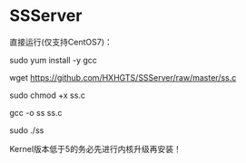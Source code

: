 # SSServer

直接运行(仅支持CentOS7)：

sudo yum install -y gcc

wget https://github.com/HXHGTS/SSServer/raw/master/ss.c

sudo chmod +x ss.c

gcc -o ss ss.c

sudo ./ss

Kernel版本低于5的务必先进行内核升级再安装！
